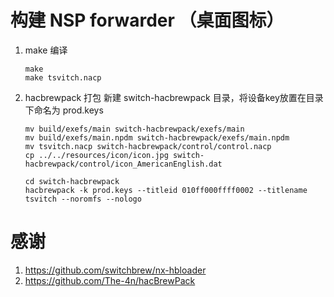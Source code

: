 # 构建 NSP forwarder （桌面图标）

1. make 编译
    ```shell
    make
    make tsvitch.nacp
   ```
2. hacbrewpack 打包
   新建 switch-hacbrewpack 目录，将设备key放置在目录下命名为 prod.keys
   ```shell
   mv build/exefs/main switch-hacbrewpack/exefs/main
   mv build/exefs/main.npdm switch-hacbrewpack/exefs/main.npdm
   mv tsvitch.nacp switch-hacbrewpack/control/control.nacp
   cp ../../resources/icon/icon.jpg switch-hacbrewpack/control/icon_AmericanEnglish.dat
   
   cd switch-hacbrewpack
   hacbrewpack -k prod.keys --titleid 010ff000ffff0002 --titlename tsvitch --noromfs --nologo
   ```

# 感谢

1. https://github.com/switchbrew/nx-hbloader
2. https://github.com/The-4n/hacBrewPack
